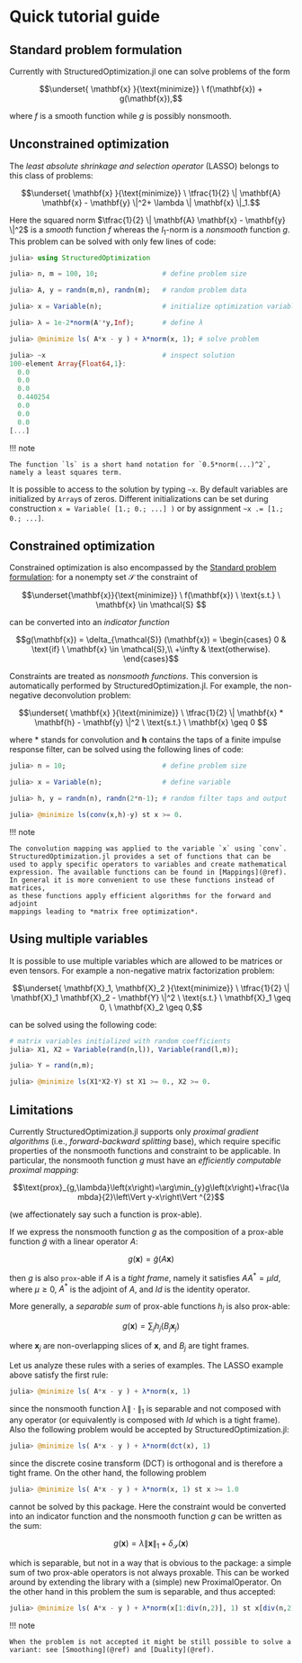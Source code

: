 # Quick tutorial guide

## Standard problem formulation

Currently with StructuredOptimization.jl one can solve problems of the form

```math
\underset{ \mathbf{x} }{\text{minimize}} \ f(\mathbf{x}) + g(\mathbf{x}),
```

where $f$ is a smooth function while $g$ is possibly nonsmooth.

## Unconstrained optimization

The *least absolute shrinkage and selection operator* (LASSO) belongs to this class of problems:

```math
\underset{ \mathbf{x} }{\text{minimize}} \ \tfrac{1}{2} \| \mathbf{A} \mathbf{x} - \mathbf{y} \|^2+ \lambda \| \mathbf{x} \|_1.
```

Here the squared norm $\tfrac{1}{2} \| \mathbf{A} \mathbf{x} - \mathbf{y} \|^2$ is a *smooth* function $f$ whereas the $l_1$-norm is a *nonsmooth* function $g$. This problem can be solved with only few lines of code:

```julia
julia> using StructuredOptimization

julia> n, m = 100, 10;                # define problem size

julia> A, y = randn(m,n), randn(m);   # random problem data

julia> x = Variable(n);               # initialize optimization variable

julia> λ = 1e-2*norm(A'*y,Inf);       # define λ    

julia> @minimize ls( A*x - y ) + λ*norm(x, 1); # solve problem

julia> ~x                             # inspect solution
100-element Array{Float64,1}:
  0.0
  0.0
  0.0
  0.440254
  0.0
  0.0
  0.0
[...]
```

!!! note

    The function `ls` is a short hand notation for `0.5*norm(...)^2`, namely a least squares term.


It is possible to access to the solution by typing `~x`.
By default variables are initialized by `Array`s of zeros.
Different initializations can be set during construction `x = Variable( [1.; 0.; ...] )` or by assignment `~x .= [1.; 0.; ...]`.

## Constrained optimization

Constrained optimization is also encompassed by the [Standard problem formulation](@ref): for a nonempty set $\mathcal{S}$ the constraint of

```math
\underset{\mathbf{x}}{\text{minimize}} \ 
f(\mathbf{x}) \ 
\text{s.t.} \ 
\mathbf{x} \in \mathcal{S} 
```

can be converted into an *indicator function*

```math
g(\mathbf{x}) = \delta_{\mathcal{S}} (\mathbf{x}) =  \begin{cases}
    0       & \text{if} \ \mathbf{x} \in \mathcal{S},\\
    +\infty & \text{otherwise}.
    \end{cases}
```

Constraints are treated as *nonsmooth functions*.
This conversion is automatically performed by StructuredOptimization.jl.
For example, the non-negative deconvolution problem:

```math
\underset{ \mathbf{x} }{\text{minimize}} \ 
\tfrac{1}{2} \| \mathbf{x} * \mathbf{h} - \mathbf{y} \|^2 \ 
\text{s.t.} \ 
\mathbf{x} \geq 0 
```

where $*$ stands for convolution and $\mathbf{h}$ contains the taps of a finite impulse response filter,
can be solved using the following lines of code:

```julia
julia> n = 10;                        # define problem size

julia> x = Variable(n);               # define variable

julia> h, y = randn(n), randn(2*n-1); # random filter taps and output

julia> @minimize ls(conv(x,h)-y) st x >= 0.

```

!!! note

    The convolution mapping was applied to the variable `x` using `conv`.
    StructuredOptimization.jl provides a set of functions that can be
    used to apply specific operators to variables and create mathematical
    expression. The available functions can be found in [Mappings](@ref).
    In general it is more convenient to use these functions instead of matrices,
    as these functions apply efficient algorithms for the forward and adjoint
    mappings leading to *matrix free optimization*.

## Using multiple variables

It is possible to use multiple variables which are allowed to be matrices or even tensors. For example a non-negative matrix factorization problem:

```math
\underset{ \mathbf{X}_1, \mathbf{X}_2  }{\text{minimize}} \ 
\tfrac{1}{2} \| \mathbf{X}_1 \mathbf{X}_2 - \mathbf{Y} \|^2 \ 
\text{s.t.} \ 
\mathbf{X}_1 \geq 0, \ \mathbf{X}_2 \geq 0,
```

can be solved using the following code:

```julia
# matrix variables initialized with random coefficients
julia> X1, X2 = Variable(rand(n,l)), Variable(rand(l,m));

julia> Y = rand(n,m);

julia> @minimize ls(X1*X2-Y) st X1 >= 0., X2 >= 0.

```

## Limitations

Currently StructuredOptimization.jl supports only *proximal gradient algorithms* (i.e., *forward-backward splitting* base), which require specific properties of the nonsmooth functions and constraint to be applicable. In particular, the nonsmooth function $g$ must have an *efficiently computable proximal mapping*: 
 
```math
\text{prox}_{g,\lambda}\left(x\right)=\arg\min_{y}g\left(x\right)+\frac{\lambda}{2}\left\Vert y-x\right\Vert ^{2}
```

(we affectionately say such a function is prox-able).
 
If we express the nonsmooth function $g$ as the composition of
a prox-able function $\tilde{g}$ with a linear operator $A$:

```math
g(\mathbf{x}) =
\tilde{g}(A \mathbf{x})
```

then $g$ is also `prox`-able if $A$ is a *tight frame*, namely it satisfies $A A^* = \mu Id$, where $\mu \geq 0$, $A^*$ is the adjoint of $A$, and $Id$ is the identity operator.

More generally, a *separable sum* of prox-able functions $h_j$ is also prox-able:

```math
g(\mathbf{x}) =
\sum_j h_j (B_j \mathbf{x}_j)
```

where $\mathbf{x}_j$ are non-overlapping slices of $\mathbf{x}$, and $B_j$ are tight frames.

Let us analyze these rules with a series of examples.
The LASSO example above satisfy the first rule:

```julia
julia> @minimize ls( A*x - y ) + λ*norm(x, 1)
```

since the nonsmooth function $\lambda \| \cdot \|_1$ is separable and not composed with any operator (or equivalently is composed with $Id$ which is a tight frame).
Also the following problem would be accepted by StructuredOptimization.jl:

```julia
julia> @minimize ls( A*x - y ) + λ*norm(dct(x), 1)
```

since the discrete cosine transform (DCT) is orthogonal and is therefore a tight frame. On the other hand, the following problem

```julia
julia> @minimize ls( A*x - y ) + λ*norm(x, 1) st x >= 1.0
```

cannot be solved by this package. Here the constraint would be converted into an indicator function and the nonsmooth function $g$ can be written as the sum:

```math
g(\mathbf{x}) =\lambda \| \mathbf{x} \|_1 + \delta_{\mathcal{S}} (\mathbf{x})
```

which is separable, but not in a way that is obvious to the package: a simple sum of two prox-able operators is not always proxable. 
This can be worked around by extending the library with a (simple) new ProximalOperator. 
On the other hand in this problem the sum is separable, and thus accepted:

```julia
julia> @minimize ls( A*x - y ) + λ*norm(x[1:div(n,2)], 1) st x[div(n,2)+1:n] >= 1.0
```

!!! note

    When the problem is not accepted it might be still possible to solve a variant: see [Smoothing](@ref) and [Duality](@ref).

